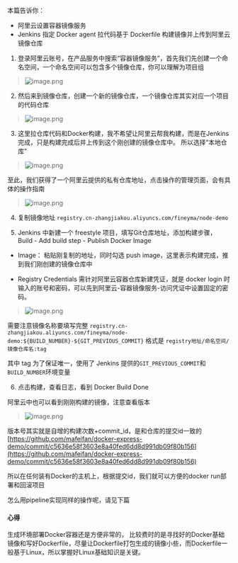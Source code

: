 本篇告诉你：
* 阿里云设置容器镜像服务
* Jenkins 指定 Docker agent 拉代码基于 Dockerfile 构建镜像并上传到阿里云镜像仓库

1. 登录阿里云账号，在产品服务中搜索“容器镜像服务”，首先我们先创建一个命名空间，一个命名空间可以包含多个镜像仓库，你可以理解为项目组

> ![image.png](https://hexo-blog.pek3b.qingstor.com/upload_images/71414-dbed731e07a40061.png?imageMogr2/auto-orient/strip%7CimageView2/2/w/1240)

2. 然后来到镜像仓库，创建一个新的镜像仓库，一个镜像仓库其实对应一个项目的代码仓库

> ![image.png](https://hexo-blog.pek3b.qingstor.com/upload_images/71414-4cd69c040fd0abac.png?imageMogr2/auto-orient/strip%7CimageView2/2/w/1240)

3. 这里拉仓库代码和Docker构建，我不希望让阿里云帮我构建，而是在Jenkins完成，只是构建完成后并上传到这个刚创建的镜像仓库中。
所以选择“本地仓库”

> ![image.png](https://hexo-blog.pek3b.qingstor.com/upload_images/71414-fa839047956029b7.png?imageMogr2/auto-orient/strip%7CimageView2/2/w/1240)

至此，我们获得了一个阿里云提供的私有仓库地址，点击操作的管理页面，会有具体的操作指南

> ![image.png](https://hexo-blog.pek3b.qingstor.com/upload_images/71414-11683df3222dd009.png?imageMogr2/auto-orient/strip%7CimageView2/2/w/1240)

4. 复制镜像地址 `registry.cn-zhangjiakou.aliyuncs.com/fineyma/node-demo`

5. Jenkins 中新建一个 freestyle 项目，填写Git仓库地址，添加构建步骤，Build - Add build step - Publish Docker Image

* Image： 粘贴刚复制的地址，同时勾选 push image，这里表示构建完成，推到我们刚创建的镜像仓库中

* Registry Credentials 需针对阿里云容器仓库新建凭证，就是 docker login 时输入的账号和密码，可以先到阿里云-容器镜像服务-访问凭证中设置固定的密码。

> ![image.png](https://hexo-blog.pek3b.qingstor.com/upload_images/71414-74711ed949065127.png?imageMogr2/auto-orient/strip%7CimageView2/2/w/1240)

需要注意镜像名称要填写完整 `registry.cn-zhangjiakou.aliyuncs.com/fineyma/node-demo:${BUILD_NUMBER}-${GIT_PREVIOUS_COMMIT}`
格式是 `registry地址/命名空间/镜像仓库名:tag`

其中 tag 为了保证唯一，使用了 Jenkins 提供的`GIT_PREVIOUS_COMMIT`和`BUILD_NUMBER`环境变量

6. 点击构建，查看日志，看到 Docker Build Done

阿里云中也可以看到刚刚构建的镜像，注意查看版本

> ![image.png](https://hexo-blog.pek3b.qingstor.com/upload_images/71414-c86fa207e41ca750.png?imageMogr2/auto-orient/strip%7CimageView2/2/w/1240)

版本号其实就是自增的构建次数+commit_id，是和仓库的提交id一致的 [https://github.com/mafeifan/docker-express-demo/commit/c5636e58f3603e8a40fed6dd8d991db09f80b156](https://github.com/mafeifan/docker-express-demo/commit/c5636e58f3603e8a40fed6dd8d991db09f80b156)

所以在任何装有Docker的主机上，根据提交id，我们就可以方便的docker run部署和回滚项目

 怎么用pipeline实现同样的操作呢，请见下篇

#### 心得
生成环境部署Docker容器还是方便非常的， 比较费时的是寻找好的Docker基础镜像和写好Dockerfile，尽量让Dockerfile打包生成的镜像小些，而Dockerfile一般基于Linux，所以掌握好Linux基础知识是关键。

